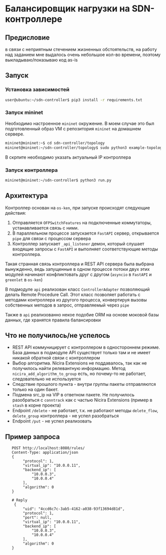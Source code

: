 # Балансировщик нагрузки на SDN-контроллере

## Предисловие
в связи с неприятным стечением жизненных обстоятельств, на работу над заданием мне выдалось очень небольшое кол-во времени, поэтому выкладываю/показываю код as-is


## Запуск
### Установка зависимостей
```sh
user@ubuntu:~/sdn-controller$ pip3 install -r requirements.txt
```

### Запуск **mininet**
Необходимо настроенное `mininet` окружение. В моем случае это был подготовленный образ VM с репозитория `mininet` на домашнем сервере.
```sh
mininet@mininet:~$ cd sdn-controller/topology
mininet@mininet:~/sdn-controller/topology$ sudo python3 example-topology.py
```
В скрпите необходимо указать актуальный IP контроллера

### Запуск контроллера
```sh
mininet@mininet:~/sdn-controller$ python3 run.py
```
## Архитектура

Контроллер основан на `os-ken`, при запуске происходят следующие действия:

1. Отправляется `OFPSwitchFeatures` на подключенные коммутаторы, устанавливается связь с ними.
2. В параллельном процессе запускается `FastAPI` сервер, открывается `pipe` для связи с процессом сервера
3. Контроллер запускает `_api_listener` демон, который слушает входящие запросы с `FastAPI` и выполняет соответствующие методы контроллера.

Такая странная связь контроллера и REST API сервера была выбрана вынужденно, ведь запущенные в одном процессе потоки двух этих модулей начинают конфликтовать друг с другом (`asyncio` в `FastAPI` и `greenlet` в `os-ken`)

В подмодуле `api` реализован класс `ControllerAdapter` позволяющий делать Remote Procedure Call. Этот класс позволяет работать с методами контроллера из другого процесса, конвертируя вызовы собственных методов в запрос, отправляемый через `pipe`

Также в `api` реализованно некое подобие ORM на основе моковой базы данных, где хранятся правила балансировки

## Что не получилось/не успелось
- REST API коммуницирует с контроллером в одностороннем режиме. База данных в подмодуле API существует только там и не имеет никакой обратной связи с контроллером
- Выбор алгоритма. Nicira Extensions не поддавалось, так как не получилось найти релевантную информацию. Метод `nicira_add_algorithm_to_group` есть, но почему-то не работает, следовательно не используется
- Следствие прошлого пункта - внутри группы пакеты отправляются только на один бакет.
- Подмена src_ip на VIP в ответном пакете. Не получилось разобраться с `conntrack` как с частью Nicira Extensions (пример в `stash` в корне проекта)
- Endpoint `/delete` - не работает, т.к. не работают методы `delete_flow`, `delete_group` контроллера - не успел разобраться
- Endpoint `/put` - не успел реализовать

## Пример запроса

```http d
   POST http://localhost:8080/rules/
   Content-Type: application/json
   {
        "protocol": 1,
        "virtual_ip": "10.0.0.11",
        "backend_ip": [
            "10.0.0.3",
            "10.0.0.4"
        ],
        "algorithm": 0
   }

   # Reply
    {
        "uid": "4ccd6c7c-3ab5-4162-a038-93f13694d81d",
        "protocol": 1,
        "port": null,
        "virtual_ip": "10.0.0.11",
        "backend_ip": [
            "10.0.0.3",
            "10.0.0.4"
        ],
        "algorithm": 0
   }
   ```

